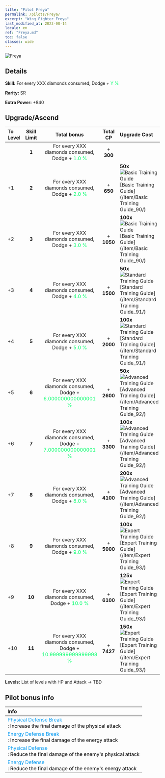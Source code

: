 ```yaml
---
title: "Pilot Freya"
permalink: /pilots/Freya/
excerpt: "Wing Fighter Freya"
last_modified_at: 2023-08-14
locale: en
ref: "Freya.md"
toc: false
classes: wide
---
```



 ![Freya](/images/pilots/aviator_piece_5001.png)

## Details

 **Skill:** For every XXX diamonds consumed, Dodge + <span style="color: #03ff6b">Y %</span><br/><span style="color: #000000;"></span> 

 **Rarity:** SR 

 **Extra Power:** +840 



## Upgrade/Ascend

  |  To Level | Skill Limit |     Total bonus    | Total CP |   Upgrade Cost     |
  |:----|:-----:|:-------------------:|:-------:|:-----------------|
  |   | **1**  | For every XXX diamonds consumed, Dodge + <span style="color: #03ff6b">1.0 %</span><br/><span style="color: #000000;"></span>  | + **300**  |  |
  | +1  | **2**  | For every XXX diamonds consumed, Dodge + <span style="color: #03ff6b">2.0 %</span><br/><span style="color: #000000;"></span>  | + **650**  | **50x**![Basic Training Guide](/images/item/Basic_Training_Guide_p.png)[Basic Training Guide](/item/Basic Training Guide_90/) |
  | +2  | **3**  | For every XXX diamonds consumed, Dodge + <span style="color: #03ff6b">3.0 %</span><br/><span style="color: #000000;"></span>  | + **1050**  | **100x**![Basic Training Guide](/images/item/Basic_Training_Guide_p.png)[Basic Training Guide](/item/Basic Training Guide_90/) |
  | +3  | **4**  | For every XXX diamonds consumed, Dodge + <span style="color: #03ff6b">4.0 %</span><br/><span style="color: #000000;"></span>  | + **1500**  | **50x**![Standard Training Guide](/images/item/Standard_Training_Guide_p.png)[Standard Training Guide](/item/Standard Training Guide_91/) |
  | +4  | **5**  | For every XXX diamonds consumed, Dodge + <span style="color: #03ff6b">5.0 %</span><br/><span style="color: #000000;"></span>  | + **2000**  | **100x**![Standard Training Guide](/images/item/Standard_Training_Guide_p.png)[Standard Training Guide](/item/Standard Training Guide_91/) |
  | +5  | **6**  | For every XXX diamonds consumed, Dodge + <span style="color: #03ff6b">6.000000000000001 %</span><br/><span style="color: #000000;"></span>  | + **2600**  | **50x**![Advanced Training Guide](/images/item/Advanced_Training_Guide_p.png)[Advanced Training Guide](/item/Advanced Training Guide_92/) |
  | +6  | **7**  | For every XXX diamonds consumed, Dodge + <span style="color: #03ff6b">7.000000000000001 %</span><br/><span style="color: #000000;"></span>  | + **3300**  | **100x**![Advanced Training Guide](/images/item/Advanced_Training_Guide_p.png)[Advanced Training Guide](/item/Advanced Training Guide_92/) |
  | +7  | **8**  | For every XXX diamonds consumed, Dodge + <span style="color: #03ff6b">8.0 %</span><br/><span style="color: #000000;"></span>  | + **4100**  | **200x**![Advanced Training Guide](/images/item/Advanced_Training_Guide_p.png)[Advanced Training Guide](/item/Advanced Training Guide_92/) |
  | +8  | **9**  | For every XXX diamonds consumed, Dodge + <span style="color: #03ff6b">9.0 %</span><br/><span style="color: #000000;"></span>  | + **5000**  | **100x**![Expert Training Guide](/images/item/Expert_Training_Guide_p.png)[Expert Training Guide](/item/Expert Training Guide_93/) |
  | +9  | **10**  | For every XXX diamonds consumed, Dodge + <span style="color: #03ff6b">10.0 %</span><br/><span style="color: #000000;"></span>  | + **6100**  | **125x**![Expert Training Guide](/images/item/Expert_Training_Guide_p.png)[Expert Training Guide](/item/Expert Training Guide_93/) |
  | +10  | **11**  | For every XXX diamonds consumed, Dodge + <span style="color: #03ff6b">10.999999999999998 %</span><br/><span style="color: #000000;"></span>  | + **7427**  | **150x**![Expert Training Guide](/images/item/Expert_Training_Guide_p.png)[Expert Training Guide](/item/Expert Training Guide_93/) |



 **Levels:**  List of levels with HP and Attack -> TBD



## Pilot bonus info

  |  Info |
  |:------|
  | <span style="color: #0099f2">Physical Defense Break</span><br/><span style="color: #000000;">: Increase the final damage of the physical attack</span> |
  | <span style="color: #0099f2">Energy Defense Break</span><br/><span style="color: #000000;">: Increase the final damage of the energy attack</span> |
  | <span style="color: #0099f2">Physical Defense</span><br/><span style="color: #000000;">: Reduce the final damage of the enemy's physical attack</span> |
  | <span style="color: #0099f2">Energy Defense</span><br/><span style="color: #000000;">: Reduce the final damage of the enemy's energy attack</span> |


